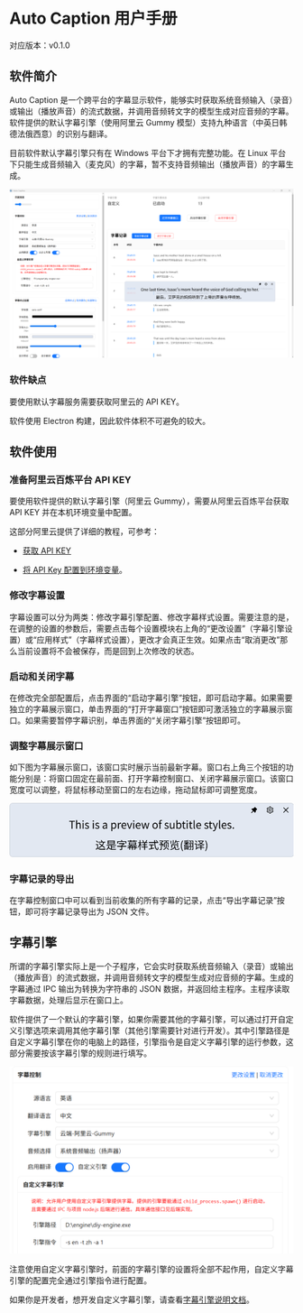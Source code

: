 # Auto Caption 用户手册

对应版本：v0.1.0

## 软件简介

Auto Caption 是一个跨平台的字幕显示软件，能够实时获取系统音频输入（录音）或输出（播放声音）的流式数据，并调用音频转文字的模型生成对应音频的字幕。软件提供的默认字幕引擎（使用阿里云 Gummy 模型）支持九种语言（中英日韩德法俄西意）的识别与翻译。

目前软件默认字幕引擎只有在 Windows 平台下才拥有完整功能。在 Linux 平台下只能生成音频输入（麦克风）的字幕，暂不支持音频输出（播放声音）的字幕生成。

![](./media/main.png)

### 软件缺点

要使用默认字幕服务需要获取阿里云的 API KEY。

软件使用 Electron 构建，因此软件体积不可避免的较大。

## 软件使用

### 准备阿里云百炼平台 API KEY

要使用软件提供的默认字幕引擎（阿里云 Gummy），需要从阿里云百炼平台获取 API KEY 并在本机环境变量中配置。

这部分阿里云提供了详细的教程，可参考：

- [获取 API KEY](https://help.aliyun.com/zh/model-studio/get-api-key)

- [将 API Key 配置到环境变量](https://help.aliyun.com/zh/model-studio/configure-api-key-through-environment-variables)。

### 修改字幕设置

字幕设置可以分为两类：修改字幕引擎配置、修改字幕样式设置。需要注意的是，在调整的设置的参数后，需要点击每个设置模块右上角的“更改设置”（字幕引擎设置）或“应用样式”（字幕样式设置），更改才会真正生效。如果点击“取消更改”那么当前设置将不会被保存，而是回到上次修改的状态。

### 启动和关闭字幕

在修改完全部配置后，点击界面的“启动字幕引擎”按钮，即可启动字幕。如果需要独立的字幕展示窗口，单击界面的“打开字幕窗口”按钮即可激活独立的字幕展示窗口。如果需要暂停字幕识别，单击界面的“关闭字幕引擎”按钮即可。

### 调整字幕展示窗口

如下图为字幕展示窗口，该窗口实时展示当前最新字幕。窗口右上角三个按钮的功能分别是：将窗口固定在最前面、打开字幕控制窗口、关闭字幕展示窗口。该窗口宽度可以调整，将鼠标移动至窗口的左右边缘，拖动鼠标即可调整宽度。

![](./img/01.png)

### 字幕记录的导出

在字幕控制窗口中可以看到当前收集的所有字幕的记录，点击“导出字幕记录”按钮，即可将字幕记录导出为 JSON 文件。

## 字幕引擎

所谓的字幕引擎实际上是一个子程序，它会实时获取系统音频输入（录音）或输出（播放声音）的流式数据，并调用音频转文字的模型生成对应音频的字幕。生成的字幕通过 IPC 输出为转换为字符串的 JSON 数据，并返回给主程序。主程序读取字幕数据，处理后显示在窗口上。

软件提供了一个默认的字幕引擎，如果你需要其他的字幕引擎，可以通过打开自定义引擎选项来调用其他字幕引擎（其他引擎需要针对进行开发）。其中引擎路径是自定义字幕引擎在你的电脑上的路径，引擎指令是自定义字幕引擎的运行参数，这部分需要按该字幕引擎的规则进行填写。

![](./img/02.png)

注意使用自定义字幕引擎时，前面的字幕引擎的设置将全部不起作用，自定义字幕引擎的配置完全通过引擎指令进行配置。

如果你是开发者，想开发自定义字幕引擎，请查看[字幕引擎说明文档](./engine-manual_zh.md)。